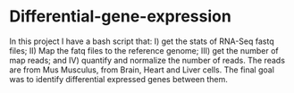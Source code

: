 # Differential-gene-expression
In this project I have a bash script that: I) get the stats of RNA-Seq fastq files; II) Map the fatq files to the reference genome; III) get the number of map reads; and IV) quantify and normalize the number of reads. The reads are from Mus Musculus, from Brain, Heart and Liver cells.  The final goal was to identify differential expressed genes between them.  
